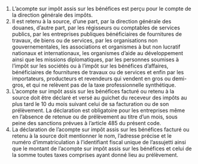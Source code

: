 1) L’acompte sur impôt assis sur les bénéfices est perçu pour le compte de la direction générale des impôts.
2) Il est retenu à la source, d’une part, par la direction générale des douanes, d’autre
part, par les régisseurs ou comptables de services publics, par les entreprises publiques bénéficiaires de fournitures de travaux, de biens ou de services, par les organisations non gouvernementales,  les  associations  et  organismes  à  but  non  lucratif  nationaux  et internationaux,  les  organismes  d’aide  au  développement  ainsi  que  les  missions diplomatiques, par les personnes soumises à l’impôt sur les sociétés ou à l’impôt sur les bénéfices d’affaires, bénéficiaires de fournitures de travaux ou de services et enfin par les importateurs, producteurs et revendeurs qui vendent en gros ou demi-gros, et qui ne relèvent pas de la taxe professionnelle synthétique.
3) L’acompte sur impôt assis sur les bénéfices facturé ou retenu à la source doit être
déclaré et versé au guichet du receveur des impôts au plus tard le 10 du mois suivant celui de sa facturation ou de son prélèvement.
La déclaration est obligatoire pour les entreprises même en l’absence de retenue ou de prélèvement au titre d’un mois, sous peine des sanctions prévues à l’article 485 du présent code.
4) La déclaration de l’acompte sur impôt assis sur les bénéfices facturé ou retenu à la
source  doit  mentionner  le  nom,  l’adresse  précise  et  le  numéro  d’immatriculation  à l’identifiant fiscal unique de l’assujetti ainsi que le montant de l’acompte sur impôt assis sur les  bénéfices  et  celui  de  la  somme  toutes  taxes  comprises  ayant  donné  lieu  au prélèvement.